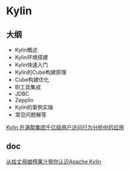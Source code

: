 # Kylin

## 大纲
* Kylin概述
* Kylin环境搭建
* Kylin快速入门
* Kylin的Cube构建原理
* Cube构建优化
* BI工具集成
* JDBC
* Zepplin
* Kylin的案例实操
* 常见问题解答

[Kylin 在满帮集团千亿级用户访问行为分析中的应用](https://mp.weixin.qq.com/s/77fveA9q_AQWBYYxpdpgYg)

## doc

[从给丈母娘榨果汁带你认识Apache Kylin](https://mp.weixin.qq.com/s/JPT_tbPnyEAne0CLxWzj-w)
